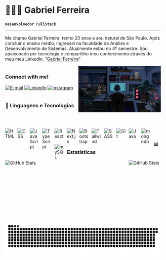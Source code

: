 # 👩🏻‍💻 Gabriel Ferreira

**`Desenvolvedor FullStack`**
__________________________________________________________________________________________________
Me chamo Gabriel Ferreira, tenho 20 anos e sou natural de São Paulo. 
Após concluir o ensino médio, ingressei na faculdade de Análise e Desenvolvimento de Sistemas. Atualmente estou no 4º semestre.
Sou apaixonado por tecnologia e compartilho meu conhecimento através do meu meu LinkedIn. "[Gabriel Ferreira](https://www.linkedin.com/in/gabriel-ferreira-044255267)"

<img align="right" alt="" height="150px" position="relative" src="./src/studycode2.gif">

#

<h3 align="left">Connect with me!</h3>

[![E-mail](https://img.shields.io/badge/-Email-000?style=for-the-badge&logo=microsoft-outlook&logoColor=FF00F6&color:FFF)](mailto:gabrielferreiradesouza5513@gmail.com)
[![LinkedIn](https://img.shields.io/badge/-LinkedIn-000?style=for-the-badge&logo=linkedin&logoColor=FF00F6&color:FFF)](https://www.linkedin.com/in/gabriel-ferreira-044255267)
[![Instagram](https://img.shields.io/badge/-Instagram-000?style=for-the-badge&logo=instagram&logoColor=FF00F6&color:FFF)](https://www.instagram.com/umggabriel/)



#
 ### 🤖 Linguagens e Tecnologias
<br>
<br>

<img
  align="left"
  alt="HTML"
  title="HTML"
  width="30px"
  style="padding-right: 10px"
  src="https://cdn.jsdelivr.net/gh/devicons/devicon@latest/icons/html5/html5-original.svg"
/>
<img
  align="left"
  alt="CSS"
  title="CSS"
  width="30px"
  style="padding-right: 10px"
  src="https://cdn.jsdelivr.net/gh/devicons/devicon@latest/icons/css3/css3-original.svg"
/>
<img
  align="left"
  alt="JavaScript"
  title="JavaScript"
  width="30px"
  style="padding-right: 10px"
  src="https://cdn.jsdelivr.net/gh/devicons/devicon@latest/icons/javascript/javascript-original.svg"
/>
<img
  align="left"
  alt="TypeScript"
  title="TypeScript"
  width="30px"
  style="padding-right: 10px"
  src="https://cdn.jsdelivr.net/gh/devicons/devicon@latest/icons/typescript/typescript-original.svg"
/>
<img
  align="left"
  alt="React"
  title="React"
  width="30px"
  style="padding-right: 10px"
  src="https://cdn.jsdelivr.net/gh/devicons/devicon@latest/icons/react/react-original.svg"
/>
<img
  align="left"
  alt="Next.js"
  title="Next.js"
  width="30px"
  style="padding-right: 10px"
  src="https://cdn.jsdelivr.net/gh/devicons/devicon@latest/icons/nextjs/nextjs-original.svg"
/>
<img
  align="left"
  alt="Bootstrap"
  title="Bootstrap"
  width="30px"
  style="padding-right: 10px"
  src="https://cdn.jsdelivr.net/gh/devicons/devicon@latest/icons/bootstrap/bootstrap-original.svg"
/>
<img
  align="left"
  alt="Tailwind"
  title="Tailwind"
  width="30px"
  style="padding-right: 10px"
  src="https://cdn.jsdelivr.net/gh/devicons/devicon@latest/icons/tailwindcss/tailwindcss-original.svg"
/>
<img
  align="left"
  alt="SASS"
  title="SASS"
  width="30px"
  style="padding-right: 10px"
  src="https://cdn.jsdelivr.net/gh/devicons/devicon@latest/icons/sass/sass-original.svg"
/>
<img
  align="left"
  alt="Git"
  title="Git"
  width="30px"
  style="padding-right: 10px"
  src="https://cdn.jsdelivr.net/gh/devicons/devicon@latest/icons/git/git-original.svg"
/>
<img
  align="left"
  alt="Java"
  title="Java"
  width="30px"
  style="padding-right: 10px"
  src="https://cdn.jsdelivr.net/gh/devicons/devicon@latest/icons/java/java-original.svg"
/>
<img
  align="left"
  alt="mongodb"
  title="MongoDB"
  width="30px"
  style="padding-right: 10px"
  src="https://cdn.jsdelivr.net/gh/devicons/devicon@latest/icons/mongodb/mongodb-original.svg"
/>
<img
  align="left"
  alt="mySQL"
  title="MySQL"
  width="30px"
  style="padding-right: 10px"
  src="https://cdn.jsdelivr.net/gh/devicons/devicon@latest/icons/mysql/mysql-original.svg"
/>

<br>


### 📊 Estatísticas
<p>
<img
  align="left"
  alt="GitHub Stats"
  width="400"
  src="https://github-readme-stats.vercel.app/api?username=bielferr&show_icons=true&theme=tokyonight&include_all_commits=true&locale=pt-br"
/>
  <img
    align="left"
    alt="GitHub Stats"
    height="200"
    src="https://github-readme-stats.vercel.app/api/top-langs/?username=bielferr&theme=tokyonight&layout=compact&custom_title=Tecnologias&langs_count=9"
  />
</p>


#
<picture align="center">
  <source media="(prefers-color-scheme: dark)" srcset="https://raw.githubusercontent.com/bielferr/bielferr/output/github-contribution-grid-snake-dark.svg">
  <source media="(prefers-color-scheme: light)" srcset="https://raw.githubusercontent.com/bielferr/bielferr/output/github-contribution-grid-snake-dark.svg">
  <img align="center" alt="github contribution grid snake animation" src="https://raw.githubusercontent.com/bielferr/bielferr/output/github-contribution-grid-snake.svg">
</picture>

